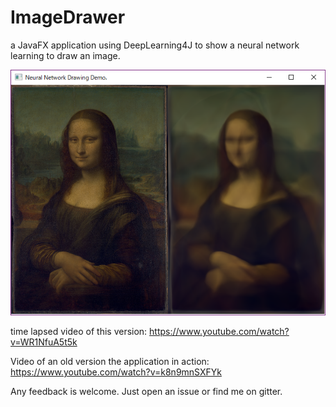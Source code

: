 # ImageDrawer
a JavaFX application using DeepLearning4J to show a neural network learning to draw an image.

![GitHub Logo](/images/screenshot.png)

time lapsed video of this version:
https://www.youtube.com/watch?v=WR1NfuA5t5k

Video of an old version the application in action:
https://www.youtube.com/watch?v=k8n9mnSXFYk

Any feedback is welcome. Just open an issue or find me on gitter.
